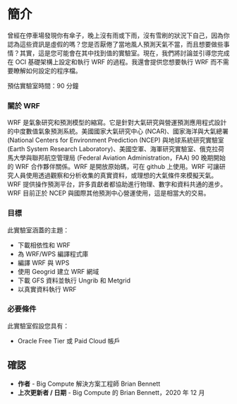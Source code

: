 # 簡介

曾經在停車場發現你有傘子，晚上沒有雨或下雨，沒有雪刷的狀況下自己，因為你認為這些資訊是虛假的嗎？您是否厭倦了當地風人預測天氣不當，而且想要做些事情？其實，這是您可能會在其中找到值的實驗室。現在，我們將討論並引導您完成在 OCI 基礎架構上設定和執行 WRF 的過程。我還會提供您想要執行 WRF 而不需要瞭解如何設定的程序檔。

預估實驗室時間：90 分鐘

### 關於 WRF

WRF 是氣象研究和預測模型的縮寫。它是針對大氣研究與營運預測應用程式設計的中度數值氣象預測系統。美國國家大氣研究中心 (NCAR)、國家海洋與大氣總署 (National Centers for Environment Prediction (NCEP) 與地球系統研究實驗室 (Earth System Research Laboratory)、美國空軍、海軍研究實驗室、俄克拉荷馬大學與聯邦航空管理局 (Federal Aviation Administration，FAA) 90 晚期開始的 WRF 合作夥伴關係。WRF 是開放原始碼，可在 github 上使用。WRF 可讓研究人員使用透過觀察和分析收集的真實資料，或理想的大氣條件來模擬天氣。WRF 提供操作預測平台，許多貢獻者都協助進行物理、數字和資料共通的進步。WRF 目前正於 NCEP 與國際其他預測中心營運使用，這是相當大的交易。

### 目標

此實驗室涵蓋的主題：

*   下載相依性和 WRF
*   為 WRF/WPS 編譯程式庫
*   編譯 WRF 與 WPS
*   使用 Geogrid 建立 WRF 網域
*   下載 GFS 資料並執行 Ungrib 和 Metgrid
*   以真實資料執行 WRF

### 必要條件

此實驗室假設您具有：

*   Oracle Free Tier 或 Paid Cloud 帳戶

## 確認

*   **作者** - Big Compute 解決方案工程師 Brian Bennett
*   **上次更新者 / 日期** - Big Compute 的 Brian Bennett，2020 年 12 月